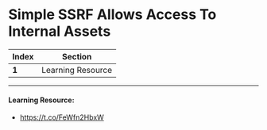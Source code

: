 # Simple SSRF Allows Access To Internal Assets

Index | Section
--- | ---
**1** | Learning Resource

___


#### Learning Resource: 

* https://t.co/FeWfn2HbxW

